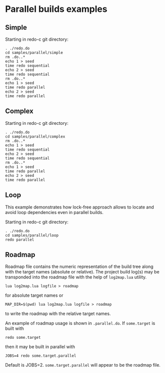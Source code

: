# Parallel builds examples

## Simple

Starting in redo-c git directory:

    . ./redo.do
    cd samples/parallel/simple
    rm .do..*
    echo 1 > seed
    time redo sequential
    echo 2 > seed
    time redo sequential
    rm .do..*
    echo 1 > seed
    time redo parallel
    echo 2 > seed
    time redo parallel


## Complex

Starting in redo-c git directory:

    . ./redo.do
    cd samples/parallel/complex
    rm .do..*
    echo 1 > seed
    time redo sequential
    echo 2 > seed
    time redo sequential
    rm .do..*
    echo 1 > seed
    time redo parallel
    echo 2 > seed
    time redo parallel

## Loop

This example demonstrates how lock-free approach allows to locate and avoid loop dependencies even in parallel builds.

Starting in redo-c git directory:

    . ./redo.do
    cd samples/parallel/loop
    redo parallel

## Roadmap

Roadmap file contains the numeric representation of the build tree along with the target names (absolute or relative). The project build log(s) may be transponded into the roadmap file with the help of `log2map.lua` utility.

    lua log2map.lua logfile > roadmap

for absolute target names or

    MAP_DIR=$(pwd) lua log2map.lua logfile > roadmap

to write the roadmap with the relative target names.

An example of roadmap usage is shown in `.parallel.do`. If `some.target` is built with

    redo some.target

then it may be built in parallel with

    JOBS=4 redo some.target.parallel

Default is JOBS=2. `some.target.parallel` will appear to be the roadmap file.
 
